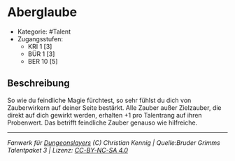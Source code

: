 <!---
Dies ist ein Fanwerk für DUNGEONSLAYERS (C) von Christian Kennig

Quellen:      [Bruder Grimms Talentpaket 3](https://www.f-space.de/ds4/downloads.html)
              [Talentbeschreibungen](https://www.f-space.de/ds4/tools-talentcards.html)
License:      [CC-BY-NC-SA 4.0](https://creativecommons.org/licenses/by-nc-sa/4.0/deed.de)
Richtlinien:  [Fanwerkrichtlinien](https://www.dungeonslayers.net/fanwerk-richtlinien/)
Autor:        Zauberlehrling
-->

  
# Aberglaube  
- Kategorie: #Talent  
- Zugangsstufen:  
  - KRI 1 [3]  
  - BÜR 1 [3]  
  - BER 10 [5]  

## Beschreibung  
So wie du feindliche Magie fürchtest, so sehr fühlst du dich von Zauberwirkern auf deiner Seite bestärkt. Alle Zauber außer Zielzauber, die direkt auf dich gewirkt werden, erhalten +1 pro Talentrang auf ihren Probenwert. Das betrifft feindliche Zauber genauso wie hilfreiche.


___  
*Fanwerk für [Dungeonslayers](https://www.dungeonslayers.net/) (C) Christian Kennig | Quelle:Bruder Grimms Talentpaket 3 | Lizenz: [CC-BY-NC-SA 4.0](https://creativecommons.org/licenses/by-nc-sa/4.0/deed.de)*  